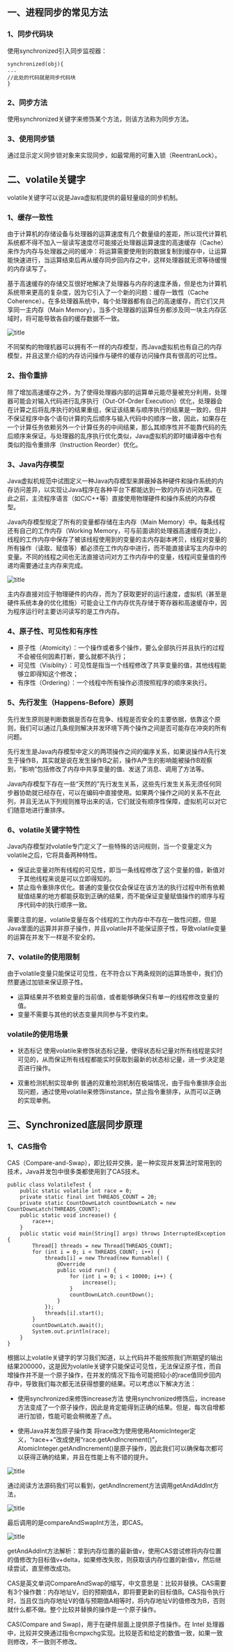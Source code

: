 ## 一、进程同步的常见方法

### 1、同步代码块

使用synchronized引入同步监视器：
```
synchronized(obj){
...
//此处的代码就是同步代码块
}
```

### 2、同步方法

使用synchronized关键字来修饰某个方法，则该方法称为同步方法。

### 3、使用同步锁

通过显示定义同步锁对象来实现同步，如最常用的可重入锁（ReentranLock）。

## 二、volatile关键字

volatile关键字可以说是Java虚拟机提供的最轻量级的同步机制。

### 1、缓存一致性

由于计算机的存储设备与处理器的运算速度有几个数量级的差距，所以现代计算机系统都不得不加入一层读写速度尽可能接近处理器运算速度的高速缓存（Cache）来作为内存与处理器之间的缓冲：将运算需要使用到的数据复制到缓存中，让运算能快速进行，当运算结束后再从缓存同步回内存之中，这样处理器就无须等待缓慢的内存读写了。

基于高速缓存的存储交互很好地解决了处理器与内存的速度矛盾，但是也为计算机系统带来更高的复杂度，因为它引入了一个新的问题：缓存一致性（Cache Coherence）。在多处理器系统中，每个处理器都有自己的高速缓存，而它们又共享同一主内存（Main Memory），当多个处理器的运算任务都涉及同一块主内存区域时，将可能导致各自的缓存数据不一致。

![title](https://raw.githubusercontent.com/XQLong/Image-Hosting/master/gitnote/2019/08/27/1566908560553-1566908560818.png)

不同架构的物理机器可以拥有不一样的内存模型，而Java虚拟机也有自己的内存模型，并且这里介绍的内存访问操作与硬件的缓存访问操作具有很高的可比性。

### 2、指令重排

除了增加高速缓存之外，为了使得处理器内部的运算单元能尽量被充分利用，处理器可能会对输入代码进行乱序执行（Out-Of-Order Execution）优化，处理器会在计算之后将乱序执行的结果重组，保证该结果与顺序执行的结果是一致的，但并不保证程序中各个语句计算的先后顺序与输入代码中的顺序一致，因此，如果存在一个计算任务依赖另外一个计算任务的中间结果，那么其顺序性并不能靠代码的先后顺序来保证。与处理器的乱序执行优化类似，Java虚拟机的即时编译器中也有类似的指令重排序（Instruction Reorder）优化。

### 3、Java内存模型

Java虚拟机规范中试图定义一种Java内存模型来屏蔽掉各种硬件和操作系统的内存访问差异，以实现让Java程序在各种平台下都能达到一致的内存访问效果。在此之前，主流程序语言（如C/C++等）直接使用物理硬件和操作系统的内存模型。

Java内存模型规定了所有的变量都存储在主内存（Main Memory）中。每条线程还有自己的工作内存（Working Memory，可与前面讲的处理器高速缓存类比），线程的工作内存中保存了被该线程使用到的变量的主内存副本拷贝，线程对变量的所有操作（读取、赋值等）都必须在工作内存中进行，而不能直接读写主内存中的变量。不同的线程之间也无法直接访问对方工作内存中的变量，线程间变量值的传递均需要通过主内存来完成。

![title](https://raw.githubusercontent.com/XQLong/Image-Hosting/master/gitnote/2019/08/27/1566909369919-1566909369923.png)

主内存直接对应于物理硬件的内存，而为了获取更好的运行速度，虚拟机（甚至是硬件系统本身的优化措施）可能会让工作内存优先存储于寄存器和高速缓存中，因为程序运行时主要访问读写的是工作内存。

### 4、原子性、可见性和有序性

- 原子性（Atomicity）：一个操作或者多个操作，要么全部执行并且执行的过程不会被任何因素打断，要么就都不执行；
- 可见性（Visiblity）：可见性是指当一个线程修改了共享变量的值，其他线程能够立即得知这个修改；
- 有序性（Ordering）：一个线程中所有操作必须按照程序的顺序来执行。

### 5、先行发生（Happens-Before）原则

先行发生原则是判断数据是否存在竞争、线程是否安全的主要依据，依靠这个原则，我们可以通过几条规则解决并发环境下两个操作之间是否可能存在冲突的所有问题。

先行发生是Java内存模型中定义的两项操作之间的偏序关系，如果说操作A先行发生于操作B，其实就是说在发生操作B之前，操作A产生的影响能被操作B观察到，“影响”包括修改了内存中共享变量的值、发送了消息、调用了方法等。

Java内存模型下存在一些“天然的”先行发生关系，这些先行发生关系无须任何同步器协助就已经存在，可以在编码中直接使用。如果两个操作之间的关系不在此列，并且无法从下列规则推导出来的话，它们就没有顺序性保障，虚拟机可以对它们随意地进行重排序。

### 6、volatile关键字特性

Java内存模型对volatile专门定义了一些特殊的访问规则，当一个变量定义为volatile之后，它将具备两种特性。

- 保证此变量对所有线程的可见性，即当一条线程修改了这个变量的值，新值对于其他线程来说是可以立即得知的。
- 禁止指令重排序优化。普通的变量仅仅会保证在该方法的执行过程中所有依赖赋值结果的地方都能获取到正确的结果，而不能保证变量赋值操作的顺序与程序代码中的执行顺序一致。

需要注意的是，volatile变量在各个线程的工作内存中不存在一致性问题，但是Java里面的运算并非原子操作，并且volatile并不能保证原子性，导致volatile变量的运算在并发下一样是不安全的。

### 7、volatile的使用限制

由于volatile变量只能保证可见性，在不符合以下两条规则的运算场景中，我们仍然要通过加锁来保证原子性。
- 运算结果并不依赖变量的当前值，或者能够确保只有单一的线程修改变量的值。
- 变量不需要与其他的状态变量共同参与不变约束。

### volatile的使用场景

- 状态标记
使用volatile来修饰状态标记量，使得状态标记量对所有线程是实时可见的，从而保证所有线程都能实时获取到最新的状态标记量，进一步决定是否进行操作。

- 双重检测机制实现单例
普通的双重检测机制在极端情况，由于指令重排序会出现问题，通过使用volatile来修饰instance，禁止指令重排序，从而可以正确的实现单例。

## 三、Synchronized底层同步原理

### 1、CAS指令

CAS（Compare-and-Swap），即比较并交换，是一种实现并发算法时常用到的技术，Java并发包中很多类都使用到了CAS技术。

```
public class VolatileTest {
    public static volatile int race = 0;
    private static final int THREADS_COUNT = 20;
    private static CountDownLatch countDownLatch = new CountDownLatch(THREADS_COUNT);
    public static void increase() {
        race++;
    }
    public static void main(String[] args) throws InterruptedException {
        Thread[] threads = new Thread[THREADS_COUNT];
        for (int i = 0; i < THREADS_COUNT; i++) {
            threads[i] = new Thread(new Runnable() {
                @Override
                public void run() {
                    for (int i = 0; i < 10000; i++) {
                        increase();
                    }
                    countDownLatch.countDown();
                }
            });
            threads[i].start();
        }
        countDownLatch.await();
        System.out.println(race);
    }
}
```

根据以上volatile关键字的学习我们知道，以上代码并不能按照我们所期望的输出结果200000，这是因为volatile关键字只能保证可见性，无法保证原子性，而自增操作并不是一个原子操作，在并发的情况下指令可能把较小的race值同步回内存中，导致我们每次都无法获得想要的结果。可以考虑以下解决方法：

- 使用synchronized来修饰increase方法
使用synchronized修饰后，increase方法变成了一个原子操作，因此是肯定能得到正确的结果。但是，每次自增都进行加锁，性能可能会稍微差了点。

- 使用Java并发包原子操作类
将race改为使用使用AtomicInteger定义，“race++”改成使用“race.getAndIncrement()”，AtomicInteger.getAndIncrement()是原子操作，因此我们可以确保每次都可以获得正确的结果，并且在性能上有不错的提升。

![title](https://raw.githubusercontent.com/XQLong/Image-Hosting/master/gitnote/2019/08/27/1566914881126-1566914881133.png)

通过阅读方法源码我们可以看到，getAndIncrement方法调用getAndAddInt方法，

![title](https://raw.githubusercontent.com/XQLong/Image-Hosting/master/gitnote/2019/08/27/1566915219728-1566915219734.png)

最后调用的是compareAndSwapInt方法，即CAS。

![title](https://raw.githubusercontent.com/XQLong/Image-Hosting/master/gitnote/2019/08/27/1566915241171-1566915241175.png)

getAndAddInt方法解析：拿到内存位置的最新值v，使用CAS尝试修将内存位置的值修改为目标值v+delta，如果修改失败，则获取该内存位置的新值v，然后继续尝试，直至修改成功。

CAS是英文单词CompareAndSwap的缩写，中文意思是：比较并替换。CAS需要有3个操作数：内存地址V，旧的预期值A，即将要更新的目标值B。CAS指令执行时，当且仅当内存地址V的值与预期值A相等时，将内存地址V的值修改为B，否则就什么都不做。整个比较并替换的操作是一个原子操作。

CAS(Compare and Swap)，用于在硬件层面上提供原子性操作。在 Intel 处理器中，比较并交换通过指令cmpxchg实现。比较是否和给定的数值一致，如果一致则修改，不一致则不修改。